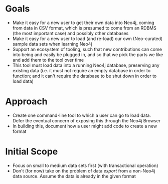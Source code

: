 # Goals

* Make it easy for a new user to get their own data into Neo4j, coming from data in CSV format, which is presumed to come from an RDBMS (the most important case) and possibly other databases
* Make it easy for a new user to load (and re-load) our own (Neo-curated) sample data sets when learning Neo4j
* Support an ecosystem of tooling, such that new contributions can come into being and easily be plugged in, and so that we pick the parts we like and add them to the tool over time
* This tool must load data into a running Neo4j database, preserving any existing data (i.e. it must not require an empty database in order to function; and it can't require the database to be shut down in order to load data)

# Approach

* Create one command-line tool to which a user can go to load data. Defer the eventual concern of exposing this through the Neo4j Browser
* In building this, document how a user might add code to create a new format

# Initial Scope

* Focus on small to medium data sets first (with transactional operation)
*  Don't (for now) take on the problem of data *export* from a non-Neo4j data source. Assume the data is already in the given format
